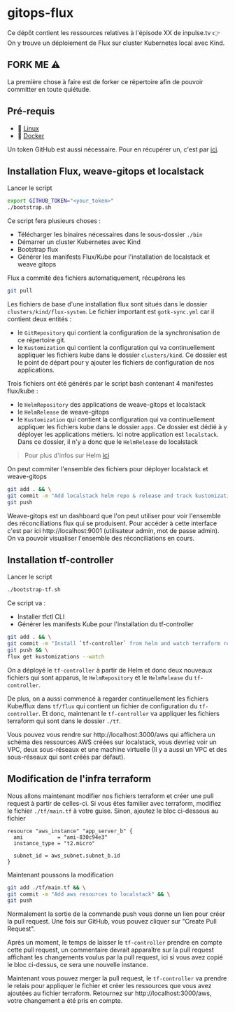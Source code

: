 # gitops-flux

Ce dépôt contient les ressources relatives à l'épisode XX de inpulse.tv 👉 On y trouve un déploiement de Flux sur cluster Kubernetes local avec Kind.

## FORK ME ⚠️

La première chose à faire est de forker ce répertoire afin de pouvoir committer en toute quiétude.

## Pré-requis 

* 🐧 [Linux]()
* 🐋 [Docker](https://docs.docker.com/get-docker/)

Un token GitHub est aussi nécessaire. Pour en récupérer un, c'est par [ici](https://docs.github.com/en/authentication/keeping-your-account-and-data-secure/managing-your-personal-access-tokens).


## Installation Flux, weave-gitops et localstack 

Lancer le script
```bash
export GITHUB_TOKEN="<your_token>"
./bootstrap.sh
```
Ce script fera plusieurs choses :
* Télécharger les binaires nécessaires dans le sous-dossier `./bin`
* Démarrer un cluster Kubernetes avec Kind
* Bootstrap flux
* Générer les manifests Flux/Kube pour l'installation de localstack et weave gitops

Flux a commité des fichiers automatiquement, récupérons les
```bash 
git pull 
```

Les fichiers de base d'une installation flux sont situés dans le dossier `clusters/kind/flux-system`. Le fichier important est `gotk-sync.yml` car il contient deux entités :
* le `GitRepository` qui contient la configuration de la synchronisation de ce répertoire git.
* le `Kustomization` qui contient la configuration qui va continuellement appliquer les fichiers kube dans le dossier `clusters/kind`. Ce dossier est le point de départ pour y ajouter les fichiers de configuration de nos applications.

Trois fichiers ont été générés par le script bash contenant 4 manifestes flux/kube :

* le `HelmRepository` des applications de weave-gitops et localstack
* le `HelmRelease` de weave-gitops
* le `Kustomization` qui contient la configuration qui va continuellement appliquer les fichiers kube dans le dossier `apps`. Ce dossier est dédié à y déployer les applications métiers. Ici notre application est `localstack`. Dans ce dossier, il n'y a donc que le `HelmRelease` de localstack

> Pour plus d'infos sur Helm [ici](https://helm.sh/docs/intro/using_helm/#three-big-concepts)

On peut commiter l'ensemble des fichiers pour déployer localstack et weave-gitops

```bash
git add . && \
git commit -m "Add localstack helm repo & release and track kustomization file under apps folder" && \
git push
```

Weave-gitops est un dashboard que l'on peut utiliser pour voir l'ensemble des réconciliations flux qui se produisent. Pour accéder à cette interface c'est par ici http://localhost:9001 (utilisateur admin, mot de passe admin). On va pouvoir visualiser l'ensemble des réconciliations en cours. 

## Installation tf-controller

Lancer le script
```bash
./bootstrap-tf.sh
```
Ce script va :
* Installer tfctl CLI
* Générer les manifests Kube pour l'installation du tf-controller

```bash
git add . && \
git commit -m "Install `tf-controller` from helm and watch terraform resources" && \
git push && \
flux get kustomizations --watch
```

On a déployé le `tf-controller` à partir de Helm et donc deux nouveaux fichiers qui sont apparus, le `HelmRepository` et le `HelmRelease` du `tf-controller`. 

De plus, on a aussi commencé à regarder continuellement les fichiers Kube/flux dans `tf/flux` qui contient un fichier de configuration du `tf-controller`. Et donc, maintenant le `tf-controller` va appliquer les fichiers terraform qui sont dans le dossier `./tf`. 

Vous pouvez vous rendre sur http://localhost:3000/aws qui affichera un schéma des ressources AWS créées sur localstack, vous devriez voir un VPC, deux sous-réseaux et une machine virtuelle (Il y a aussi un VPC et des sous-réseaux qui sont créés par défaut).

## Modification de l'infra terraform

Nous allons maintenant modifier nos fichiers terraform et créer une pull request à partir de celles-ci. Si vous êtes familier avec terraform, modifiez le fichier `./tf/main.tf` à votre guise. Sinon, ajoutez le bloc ci-dessous au fichier  

``` 
resource "aws_instance" "app_server_b" {
  ami           = "ami-830c94e3"
  instance_type = "t2.micro"

  subnet_id = aws_subnet.subnet_b.id
}
```
Maintenant poussons la modification 

```bash
git add ./tf/main.tf && \
git commit -m "Add aws resources to localstack" && \
git push
```

Normalement la sortie de la commande push vous donne un lien pour créer la pull request. Une fois sur GitHub, vous pouvez cliquer sur "Create Pull Request". 

Après un moment, le temps de laisser le `tf-controller` prendre en compte cette pull request, un commentaire devrait apparaître sur la pull request affichant les changements voulus par la pull request, ici si vous avez copié le bloc ci-dessus, ce sera une nouvelle instance.

Maintenant vous pouvez merger la pull request, le `tf-controller` va prendre le relais pour appliquer le fichier et créer les ressources que vous avez ajoutées au fichier terraform. Retournez sur http://localhost:3000/aws, votre changement a été pris en compte.